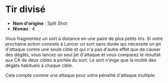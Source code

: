 # Tir divisé

 * **Nom d'origine** : Split Shot
 * **Niveau** : 4


<p>Vous fragmentez un sort à distance en une paire de plus petits tirs. Si votre prochaine action consiste à <a class="entity-link" data-pack="pf2e.actionspf2e" data-id="aBQ8ajvEBByv45yz" draggable="true"><i class="fas fa-suitcase"></i>Lancer un sort</a> sans durée qui nécessite un jet d'attaque contre une seule cible et qui n'a pas d'autre effet que de causer des dégâts, vous lancez un seul jet d'attaque et vous comparez le résultat aux CA de deux cibles à portée du sort. Le sort n'inige que la moitié des dégâts habituels à chaque cible.</p>
<p> Cela compte comme une attaque pour votre pénalité d'attaque multiple.</p>